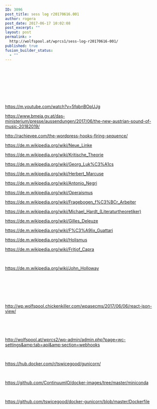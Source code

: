 ```yaml
---
ID: 3096
post_title: sess log r20170616.001
author: rogera
post_date: 2017-06-17 10:02:08
post_excerpt: ""
layout: post
permalink: >
  http://wolfspool.at/wprcs1/sess-log-r20170616-001/
published: true
fusion_builder_status:
  - ""
---
```

&nbsp;

&nbsp;

&nbsp;

&nbsp;

https://m.youtube.com/watch?v=5fqbnBOpUJg

https://www.bmeia.gv.at/das-ministerium/presse/aussendungen/2017/06/the-new-austrian-sound-of-music-20182019/

http://rachievee.com/the-wordpress-hooks-firing-sequence/

https://de.m.wikipedia.org/wiki/Neue_Linke

https://de.m.wikipedia.org/wiki/Kritische_Theorie

https://de.m.wikipedia.org/wiki/Georg_Luk%C3%A1cs

https://de.m.wikipedia.org/wiki/Herbert_Marcuse

https://de.m.wikipedia.org/wiki/Antonio_Negri

https://de.m.wikipedia.org/wiki/Operaismus

https://de.m.wikipedia.org/wiki/Fragebogen_f%C3%BCr_Arbeiter

https://de.m.wikipedia.org/wiki/Michael_Hardt_(Literaturtheoretiker)

https://de.m.wikipedia.org/wiki/Gilles_Deleuze

https://de.m.wikipedia.org/wiki/F%C3%A9lix_Guattari

https://de.m.wikipedia.org/wiki/Holismus

https://de.m.wikipedia.org/wiki/Fritjof_Capra

&nbsp;

https://de.m.wikipedia.org/wiki/John_Holloway

&nbsp;

&nbsp;

&nbsp;

http://wp.wolfspool.chickenkiller.com/wpasecms/2017/06/06/react-json-view/

&nbsp;

&nbsp;

http://wolfspool.at/wprcs2/wp-admin/admin.php?page=wc-settings&amp;tab=api&amp;section=webhooks

&nbsp;

https://hub.docker.com/r/tswicegood/gunicorn/

&nbsp;

https://github.com/ContinuumIO/docker-images/tree/master/miniconda

&nbsp;

https://github.com/tswicegood/docker-gunicorn/blob/master/Dockerfile

&nbsp;

&nbsp;